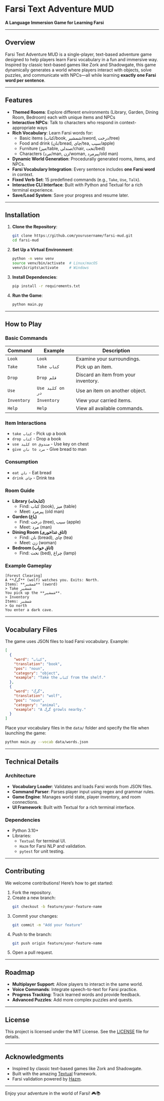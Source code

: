 # **Farsi Text Adventure MUD** 
**A Language Immersion Game for Learning Farsi** 

---

## **Overview** 
Farsi Text Adventure MUD is a single-player, text-based adventure game designed to help players learn Farsi vocabulary in a fun and immersive way. Inspired by classic text-based games like Zork and Shadowgate, this game dynamically generates a world where players interact with objects, solve puzzles, and communicate with NPCs—all while learning **exactly one Farsi word per sentence**.

---

## **Features** 
- **Themed Rooms**: Explore different environments (Library, Garden, Dining Room, Bedroom) each with unique items and NPCs
- **Interactive NPCs**: Talk to characters who respond in context-appropriate ways
- **Rich Vocabulary**: Learn Farsi words for:
  - Basic items (کتاب/book, شمشیر/sword, درخت/tree)
  - Food and drink (نان/bread, چای/tea, سیب/apple)
  - Furniture (میز/table, صندلی/chair, تخت/bed)
  - Characters (مرد/man, زن/woman, پیرمرد/old man)
- **Dynamic World Generation**: Procedurally generated rooms, items, and NPCs. 
- **Farsi Vocabulary Integration**: Every sentence includes **one Farsi word** in context. 
- **Fixed Verb Set**: 15 predefined commands (e.g., `Take`, `Use`, `Talk`). 
- **Interactive CLI Interface**: Built with Python and Textual for a rich terminal experience. 
- **Save/Load System**: Save your progress and resume later. 

---

## **Installation** 
1. **Clone the Repository**: 
   ```bash
   git clone https://github.com/yourusername/farsi-mud.git
   cd farsi-mud
   ```
2. **Set Up a Virtual Environment**: 
   ```bash
   python -m venv venv
   source venv/bin/activate  # Linux/macOS
   venv\Scripts\activate     # Windows
   ```
3. **Install Dependencies**: 
   ```bash
   pip install -r requirements.txt
   ```
4. **Run the Game**: 
   ```bash
   python main.py
   ```

---

## **How to Play** 
### **Basic Commands** 
| Command      | Example                  | Description                          | 
|--------------|--------------------------|--------------------------------------| 
| `Look`       | `Look`                   | Examine your surroundings.           | 
| `Take`       | `Take کتاب`              | Pick up an item.                     | 
| `Drop`       | `Drop قلم`               | Discard an item from your inventory. | 
| `Use`        | `Use کلید on در`         | Use an item on another object.       | 
| `Inventory`  | `Inventory`              | View your carried items.             | 
| `Help`       | `Help`                   | View all available commands.         | 

### **Item Interactions** 
- `take کتاب` - Pick up a book
- `drop کتاب` - Drop a book
- `use کلید on صندوق` - Use key on chest
- `give نان to مرد` - Give bread to man

### **Consumption** 
- `eat نان` - Eat bread
- `drink چای` - Drink tea

### **Room Guide** 
- **Library (کتابخانه)**
  - Find: کتاب (book), میز (table)
  - Meet: پیرمرد (old man)
- **Garden (باغ)**
  - Find: درخت (tree), سیب (apple)
  - Meet: مرد (man)
- **Dining Room (اتاق غذاخوری)**
  - Find: نان (bread), چای (tea)
  - Meet: زن (woman)
- **Bedroom (اتاق خواب)**
  - Find: تخت (bed), چراغ (lamp)

### **Example Gameplay** 
```plaintext
[Forest Clearing] 
A **گرگ** (wolf) watches you. Exits: North. 
Items: **شمشیر** (sword) 
> Take شمشیر 
You pick up the **شمشیر**. 
> Inventory 
Items: شمشیر 
> Go north 
You enter a dark cave. 
```

---

## **Vocabulary Files** 
The game uses JSON files to load Farsi vocabulary. Example: 
```json
[
  {
    "word": "کتاب",
    "translation": "book",
    "pos": "noun",
    "category": "object",
    "example": "Take the کتاب from the shelf."
  },
  {
    "word": "گرگ",
    "translation": "wolf",
    "pos": "noun",
    "category": "animal",
    "example": "A گرگ growls nearby."
  }
]
```

Place your vocabulary files in the `data/` folder and specify the file when launching the game: 
```bash
python main.py --vocab data/words.json
```

---

## **Technical Details** 
### **Architecture** 
- **Vocabulary Loader**: Validates and loads Farsi words from JSON files. 
- **Command Parser**: Parses player input using regex and grammar rules. 
- **Game Engine**: Manages world state, player inventory, and room connections. 
- **UI Framework**: Built with Textual for a rich terminal interface. 

### **Dependencies** 
- Python 3.10+ 
- Libraries: 
  - `Textual` for terminal UI. 
  - `Hazm` for Farsi NLP and validation. 
  - `pytest` for unit testing. 

---

## **Contributing** 
We welcome contributions! Here’s how to get started: 
1. Fork the repository. 
2. Create a new branch: 
   ```bash
   git checkout -b feature/your-feature-name
   ``` 
3. Commit your changes: 
   ```bash
   git commit -m "Add your feature"
   ``` 
4. Push to the branch: 
   ```bash
   git push origin feature/your-feature-name
   ``` 
5. Open a pull request. 

---

## **Roadmap** 
- **Multiplayer Support**: Allow players to interact in the same world. 
- **Voice Commands**: Integrate speech-to-text for Farsi practice. 
- **Progress Tracking**: Track learned words and provide feedback. 
- **Advanced Puzzles**: Add more complex puzzles and quests. 

---

## **License** 
This project is licensed under the MIT License. See the [LICENSE](LICENSE) file for details. 

---

## **Acknowledgments** 
- Inspired by classic text-based games like Zork and Shadowgate. 
- Built with the amazing [Textual](https://textual.textualize.io/) framework. 
- Farsi validation powered by [Hazm](https://github.com/sobhe/hazm). 

---

Enjoy your adventure in the world of Farsi! 🎮📚
